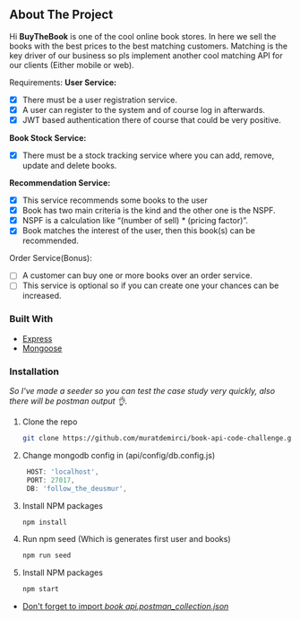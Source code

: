 ## About The Project

Hi **BuyTheBook** is one of the cool online book stores. In here we sell the books with the best prices to the best matching customers. Matching is the key driver of our business so pls implement another cool matching API for our clients (Either mobile or web).

Requirements:
**User Service:**

-   [x] There must be a user registration service.
-   [x] A user can register to the system and of course log in afterwards.
-   [x] JWT based authentication there of course that could be very positive.

**Book Stock Service:**

-   [x] There must be a stock tracking service where you can add, remove, update and delete books.

**Recommendation Service:**

-   [x] This service recommends some books to the user
-   [x] Book has two main criteria is the kind and the other one is the NSPF.
-   [x] NSPF is a calculation like “(number of sell) \* (pricing factor)”.
-   [x] Book matches the interest of the user, then this book(s) can be recommended.

Order Service(Bonus):

-   [ ] A customer can buy one or more books over an order service.
-   [ ] This service is optional so if you can create one your chances can be increased.

### Built With

-   [Express](https://expressjs.com/)
-   [Mongoose](https://mongoosejs.com/)

### Installation

_So I've made a seeder so you can test the case study very quickly, also there will be postman output 👌._

1. Clone the repo
    ```sh
    git clone https://github.com/muratdemirci/book-api-code-challenge.git
    ```
2. Change mongodb config in (api/config/db.config.js)
    ```js
     HOST: 'localhost',
     PORT: 27017,
     DB: 'follow_the_deusmur',
    ```
3. Install NPM packages
    ```sh
    npm install
    ```
4. Run npm seed (Which is generates first user and books)
    ```sh
    npm run seed
    ```
5. Install NPM packages
    ```sh
    npm start
    ```

-   [Don't forget to import _book api.postman_collection.json_](./book_api.postman_collection)
